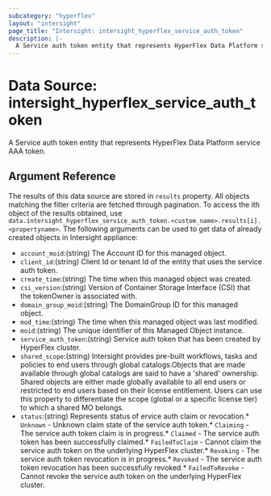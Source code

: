 ```yaml
---
subcategory: "hyperflex"
layout: "intersight"
page_title: "Intersight: intersight_hyperflex_service_auth_token"
description: |-
  A Service auth token entity that represents HyperFlex Data Platform service AAA token.
---
```


# Data Source: intersight_hyperflex_service_auth_token
A Service auth token entity that represents HyperFlex Data Platform service AAA token.
## Argument Reference
The results of this data source are stored in `results` property.
All objects matching the filter criteria are fetched through pagination.
To access the ith object of the results obtained, use `data.intersight_hyperflex_service_auth_token.<custom_name>.results[i].<propertyname>`.
The following arguments can be used to get data of already created objects in Intersight appliance:
* `account_moid`:(string) The Account ID for this managed object. 
* `client_id`:(string) Client Id or tenant Id of the entity that uses the service auth token. 
* `create_time`:(string) The time when this managed object was created. 
* `csi_version`:(string) Version of Container Storage Interface (CSI) that the tokenOwner is associated with. 
* `domain_group_moid`:(string) The DomainGroup ID for this managed object. 
* `mod_time`:(string) The time when this managed object was last modified. 
* `moid`:(string) The unique identifier of this Managed Object instance. 
* `service_auth_token`:(string) Service auth token that has been created by HyperFlex cluster. 
* `shared_scope`:(string) Intersight provides pre-built workflows, tasks and policies to end users through global catalogs.Objects that are made available through global catalogs are said to have a 'shared' ownership. Shared objects are either made globally available to all end users or restricted to end users based on their license entitlement. Users can use this property to differentiate the scope (global or a specific license tier) to which a shared MO belongs. 
* `status`:(string) Represents status of ervice auth claim or revocation.* `Unknown` - Unknown claim state of the service auth token.* `Claiming` - The service auth token claim is in progress.* `Claimed` - The service auth token has been successfully claimed.* `FailedToClaim` - Cannot claim the service auth token on the underlying HyperFlex cluster.* `Revoking` - The service auth token revocation is in progress.* `Revoked` - The service auth token revocation has been successfully revoked.* `FailedToRevoke` - Cannot revoke the service auth token on the underlying HyperFlex cluster. 
 